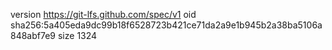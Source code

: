 version https://git-lfs.github.com/spec/v1
oid sha256:5a405eda9dc99b18f6528723b421ce71da2a9e1b945b2a38ba5106a848abf7e9
size 1324

